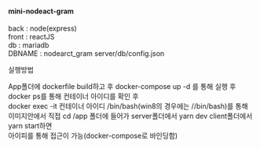 #### mini-nodeact-gram

back : node(express)  
front : reactJS  
db : mariadb  
DBNAME : nodearct_gram
server/db/config.json

실행방법 

App폴더에 dockerfile build하고 후 docker-compose up -d 를 통해 실행 후  
docker ps를 통해 컨테이너 아이디를 확인 후   
docker exec -it 컨테이너 아이디 /bin/bash(win8의 경우에는 //bin/bash)를 통해   
이미지안에서 직접 cd /app 폴더에 들어가 server폴더에서 yarn dev client폴더에서 yarn start하면  
아이피를 통해 접근이 가능(docker-compose로 바인딩함) 



